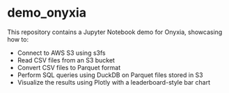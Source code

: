 # demo_onyxia

This repository contains a Jupyter Notebook demo for Onyxia, showcasing how to:

- Connect to AWS S3 using s3fs
- Read CSV files from an S3 bucket
- Convert CSV files to Parquet format
- Perform SQL queries using DuckDB on Parquet files stored in S3
- Visualize the results using Plotly with a leaderboard-style bar chart
